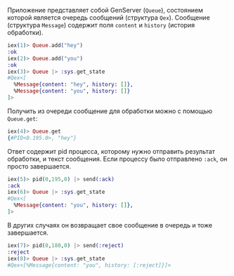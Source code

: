 Приложение представляет собой GenServer (`Queue`), состоянием которой является очередь сообщений
(структура `Qex`). Сообщение (структура `Message`) содержит поля `content` и `history` (история обработки).

```elixir
iex(1)> Queue.add("hey")
:ok
iex(2)> Queue.add("you")
:ok
iex(3)> Queue |> :sys.get_state
#Qex<[
  %Message{content: "hey", history: []},
  %Message{content: "you", history: []}
]>
```

Получить из очереди сообщение для обработки можно с помощью `Queue.get`:

```elixir
iex(4)> Queue.get
{#PID<0.195.0>, "hey"}
```

Ответ содержит pid процесса, которому нужно отправить результат обработки, и текст сообщения. Если процессу было отправлено `:ack`, он просто завершается.

```elixir
iex(5)> pid(0,195,0) |> send(:ack)
:ack
iex(6)> Queue |> :sys.get_state
#Qex<[
  %Message{content: "you", history: []},
]>
```

В других случаях он возвращает свое сообщение в очередь и тоже завершается.

```elixir
iex(7)> pid(0,180,0) |> send(:reject)
:reject
iex(8)> Queue |> :sys.get_state
#Qex<[%Message{content: "you", history: [:reject]}]>
```